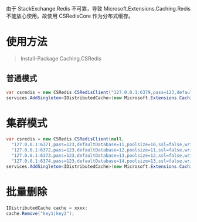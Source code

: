 由于 StackExchange.Redis 不可靠，导致 Microsoft.Extensions.Caching.Redis 不能放心使用。故使用 CSRedisCore 作为分布式缓存。

# 使用方法

> Install-Package Caching.CSRedis

## 普通模式

```csharp
var csredis = new CSRedis.CSRedisClient("127.0.0.1:6379,pass=123,defaultDatabase=13,ssl=false,writeBuffer=10240,poolsize=50,prefix=key前辍");
services.AddSingleton<IDistributedCache>(new Microsoft.Extensions.Caching.Redis.CSRedisCache(csredis));
```

# 集群模式

```csharp
var csredis = new CSRedis.CSRedisClient(null,
  "127.0.0.1:6371,pass=123,defaultDatabase=11,poolsize=10,ssl=false,writeBuffer=10240,prefix=key前辍", 
  "127.0.0.1:6372,pass=123,defaultDatabase=12,poolsize=11,ssl=false,writeBuffer=10240,prefix=key前辍",
  "127.0.0.1:6373,pass=123,defaultDatabase=13,poolsize=12,ssl=false,writeBuffer=10240,prefix=key前辍",
  "127.0.0.1:6374,pass=123,defaultDatabase=14,poolsize=13,ssl=false,writeBuffer=10240,prefix=key前辍");
services.AddSingleton<IDistributedCache>(new Microsoft.Extensions.Caching.Redis.CSRedisCache(csredis));
```

# 批量删除

```csharp
IDistributedCache cache = xxxx;
cache.Remove("key1|key2");
```